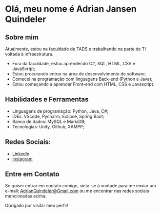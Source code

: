 # Olá, meu nome é Adrian Jansen Quindeler


## Sobre mim

Atualmente, estou na faculdade de TADS e trabalhando na parte de TI voltada à infraestrutura.

- Fora da faculdade, estou aprendendo C#, SQL, HTML, CSS e JavaScript;
- Estou procurando entrar na área de desenvolvimento de software;
- Comecei na programação com linguagens Back-end (Python e Java);
- Estou começando a aprender Front-end com HTML, CSS e Javascript.


## Habilidades e Ferramentas

- Linguagens de programação: Python, Java, C#;
- IDEs: VScode, Pycharm, Eclipse, Spring Boot;
- Banco de dados: MySQL e MariaDB;
- Tecnologias: Unity, Github, XAMPP;


## Redes Sociais:

- [LinkedIn](https://www.linkedin.com/in/adrian-jansen-quindeler-602337265?utm_source=share&utm_campaign=share_via&utm_content=profile&utm_medium=android_app)
- [Instagram](https://www.instagram.com/adrian_jq?igsh=dnUxNmcxOHRwc2xk)


## Entre em Contato

Se quiser entrar em contato comigo, sinta-se à vontade para me enviar um e-mail: AdrianQuindeler@Gmail.com ou me encontrar nas redes sociais mencionadas acima.

Obrigado por visitar meu perfil!
